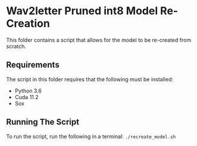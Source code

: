 # Wav2letter Pruned int8 Model Re-Creation
This folder contains a script that allows for the model to be re-created from scratch.

## Requirements
The script in this folder requires that the following must be installed:
- Python 3.6
- Cuda 11.2
- Sox

## Running The Script
To run the script, run the following in a terminal: `./recreate_model.sh`